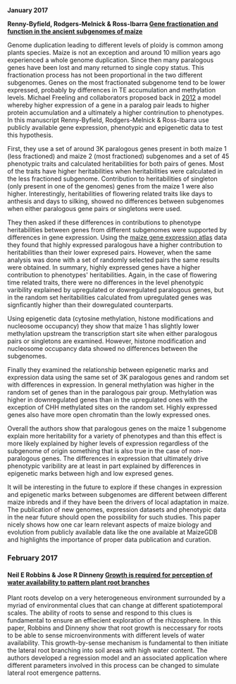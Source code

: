 
 **January 2017**

 **Renny-Byfield, Rodgers-Melnick & Ross-Ibarra [Gene fractionation and function in the ancient subgenomes of maize](http://biorxiv.org/content/early/2016/12/19/095547)**

Genome duplication leading to different levels of ploidy is common among plants species. Maize is not an exception and around 10 million years ago experienced a whole genome duplication. Since then many paralogous genes have been lost and many returned to single copy status. This fractionation process has not been proportional in the two different subgenomes. Genes on the most fractionated subgenome tend to be lower expressed, probably by differences in TE accumulation and methylation levels.   Michael Freeling and collaborators proposed back in [2012](sciencedirect.com/science/article/pii/S1369526612000301) a model whereby higher expression of a gene in a paralog pair leads to higher protein accumulation and a ultimately a higher contrinution to phenotypes.  
In this manuscript Renny-Byfield, Rodgers-Melnick & Ross-Ibarra use publicly available gene expression, phenotypic and epigenetic data to test this hypothesis.

First, they use a set of around 3K paralogous genes present in both maize 1 (less fractioned) and maize 2 (most fractioned) subgenomes and a set of 45 phenotypic traits and calculated heritabilities for both pairs of genes. Most of the traits have higher heritabilities when heritabilities were calculated in the less fractioned subgenome. Contribution to heritabilities of singleton (only present in one of the genomes) genes from the maize 1 were also higher. Interestingly, heritabilities of flowering related traits like days to anthesis and days to silking, showed no differences between subgenomes when either paralogous gene pairs or singletons were used.  

They then asked if these differences in contributions to phenotype heritabilities between genes from different subgenomes were supported by differences in gene expression. Using the [maize gene expression atlas](https://www.ncbi.nlm.nih.gov/pubmed/21299659) data they found that highly expressed paralogous have a higher contribution to heritabilities than their lower expresed pairs. However, when the same analysis was done with a set of randomly selected pairs the same results were obtained. In summary, highly expressed genes have a higher contribution to phenotypes' heritabilities. Again, in the case of flowering time related traits, there were no differences in the level phenotypic varibility explained by upregulated or dowregulated paralogous genes, but in the random set heritabilities calculated from upregulated genes was signficantly higher than their dowregulated counterparts.

Using epigenetic data (cytosine methylation, histone modifications and nucleosome occupancy) they show that maize 1 has slightly lower methylation upstream the transcription start site when either paralogous pairs or singletons are examined. However, histone modification and nucleosome occupancy data showed no differences between the subgenomes.

Finally they examined the relationship between epigenetic marks and expression data using the same set of 3K paralogous genes and random set with differences in expression. In general methylation was higher in the random set of genes than in the paralogous pair group. Methylation was higher in downregulated genes than in the upregulated ones with the exception of CHH methylated sites on the random set. Highly expressed genes also have more open chromatin than the lowly expressed ones.  

Overall the authors show that paralogous genes on the maize 1 subgenome  explain more heritability for a variety of phenotypes and than this effect is more likely explained by higher levels of expression regardless of the subgenome of origin something that is also true in the case of non-paralogous genes. The differences in expression that ultimately drive phenotypic varibility are at least in part explained by differences in epigenetic marks between high and low expresed genes.  

It will be interesting in the future to explore if these changes in expression and epigenetic marks between subgenomes are different between different maize inbreds and if they have been the drivers of local adaptation in maize.  The publication of new genomes, expression datasets and phenotypic data in the near future should open the possibility for such studies. This paper nicely shows how one car learn relevant aspects of maize biology and evolution from publicly available data like the one available at MaizeGDB and highlights the importance of proper data publication and curation.

### February 2017

#### Neil E Robbins & Jose R Dinneny [Growth is required for perception of water availability to pattern plant root branches](http://biorxiv.org/content/early/2017/01/02/097758)

Plant roots develop on a very heterogeneous environment surrounded by a myriad of environmental clues that can change at different spatiotemporal scales. The ability of roots to sense and respond to this clues is fundamental to ensure an effiecient exploration of the rhizosphere. In this paper, Robbins and Dinneny show that root growth is neccessary for roots to be able to sense microenvironments with different levels of water availability. This growth-by-sense mechanism is fundamental to then initiate the lateral root branching into soil areas with high water content. The authors developed a regression model and an associated application where different parameters involved in this process can be changed to simulate lateral root emergence patterns.   
